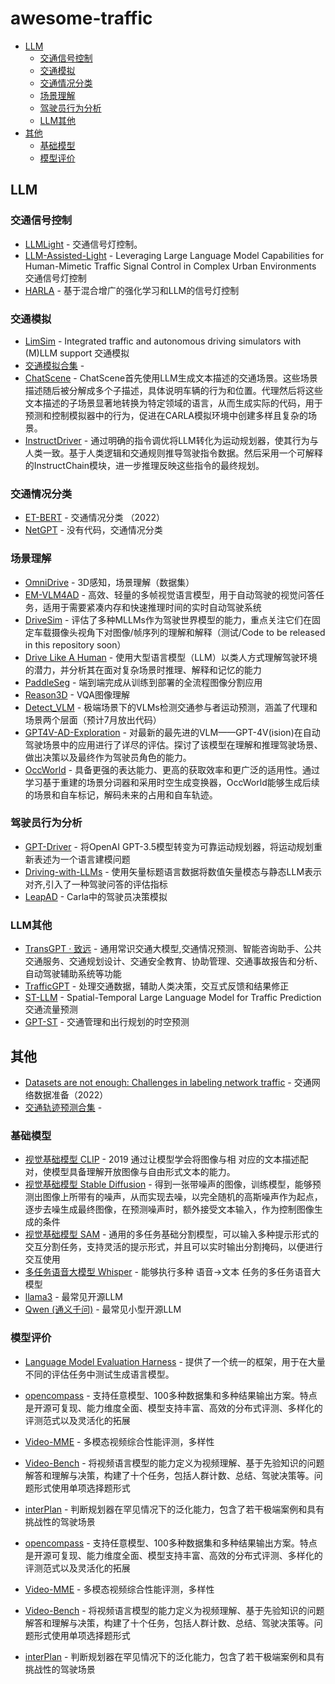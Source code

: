 # awesome-traffic
- [LLM](#LLM)
    - [交通信号控制](#交通信号控制)
    - [交通模拟](#交通模拟)
    - [交通情况分类](#交通情况分类)
    - [场景理解](#场景理解)
    - [驾驶员行为分析](#驾驶员行为分析)
    - [LLM其他](#LLM其他)
- [其他](#其他)
    - [基础模型](#基础模型)
    - [模型评价](#模型评价)

## LLM

### 交通信号控制

- [LLMLight](https://github.com/usail-hkust/LLMTSCS) - 交通信号灯控制。 
- [LLM-Assisted-Light](https://github.com/Traffic-Alpha/LLM-Assisted-Light) - Leveraging Large Language Model Capabilities for Human-Mimetic Traffic Signal Control in Complex Urban Environments 交通信号灯控制
- [HARLA](https://github.com/Traffic-Alpha/TSC-HARLA) - 基于混合增广的强化学习和LLM的信号灯控制

### 交通模拟

- [LimSim](https://github.com/PJLab-ADG/LimSim) - Integrated traffic and autonomous driving simulators with (M)LLM support 交通模拟
- [交通模拟合集](https://github.com/zachytong/Awesome-Traffic-Simulation) -
- [ChatScene](https://github.com/javyduck/ChatScene) - ChatScene首先使用LLM生成文本描述的交通场景。这些场景描述随后被分解成多个子描述，具体说明车辆的行为和位置。代理然后将这些文本描述的子场景显著地转换为特定领域的语言，从而生成实际的代码，用于预测和控制模拟器中的行为，促进在CARLA模拟环境中创建多样且复杂的场景。
- [InstructDriver](https://github.com/bonbon-rj/instructdriver) - 通过明确的指令调优将LLM转化为运动规划器，使其行为与人类一致。基于人类逻辑和交通规则推导驾驶指令数据。然后采用一个可解释的InstructChain模块，进一步推理反映这些指令的最终规划。

### 交通情况分类

- [ET-BERT](https://github.com/linwhitehat/ET-BERT) - 交通情况分类 （2022）
- [NetGPT](https://arxiv.org/abs/2304.09513) - 没有代码，交通情况分类


### 场景理解

- [OmniDrive](https://github.com/nvlabs/omnidrive) - 3D感知，场景理解（数据集）
- [EM-VLM4AD](https://github.com/akshaygopalkr/em-vlm4ad) - 高效、轻量的多帧视觉语言模型，用于自动驾驶的视觉问答任务，适用于需要紧凑内存和快速推理时间的实时自动驾驶系统
- [DriveSim](https://github.com/sreeramsa/drivesim) - 评估了多种MLLMs作为驾驶世界模型的能力，重点关注它们在固定车载摄像头视角下对图像/帧序列的理解和解释（测试/Code to be released in this repository soon）
- [Drive Like A Human](https://github.com/PJLab-ADG/driveLikeAHuman) - 使用大型语言模型（LLM）以类人方式理解驾驶环境的潜力，并分析其在面对复杂场景时推理、解释和记忆的能力
- [PaddleSeg](https://github.com/PaddlePaddle/PaddleSeg) - 端到端完成从训练到部署的全流程图像分割应用
- [Reason3D](https://github.com/kuanchihhuang/reason3d) - VQA图像理解
- [Detect_VLM](https://github.com/kth-rpl/detect_vlm) - 极端场景下的VLMs检测交通参与者运动预测，涵盖了代理和场景两个层面（预计7月放出代码）
- [GPT4V-AD-Exploration](https://github.com/pjlab-adg/gpt4v-ad-exploration) - 对最新的最先进的VLM——GPT-4V(ision)在自动驾驶场景中的应用进行了详尽的评估。探讨了该模型在理解和推理驾驶场景、做出决策以及最终作为驾驶员角色的能力。
- [OccWorld](https://github.com/wzzheng/occworld) - 具备更强的表达能力、更高的获取效率和更广泛的适用性。通过学习基于重建的场景分词器和采用时空生成变换器，OccWorld能够生成后续的场景和自车标记，解码未来的占用和自车轨迹。

### 驾驶员行为分析

- [GPT-Driver](https://github.com/pointscoder/gpt-driver) - 将OpenAI GPT-3.5模型转变为可靠运动规划器，将运动规划重新表述为一个语言建模问题
- [Driving-with-LLMs](https://github.com/wayveai/driving-with-llms) - 使用矢量标题语言数据将数值矢量模态与静态LLM表示对齐,引入了一种驾驶问答的评估指标
- [LeapAD](https://github.com/pjlab-adg/leapad) - Carla中的驾驶员决策模拟

### LLM其他

- [TransGPT · 致远](https://github.com/DUOMO/TransGPT) - 通用常识交通大模型,交通情况预测、智能咨询助手、公共交通服务、交通规划设计、交通安全教育、协助管理、交通事故报告和分析、自动驾驶辅助系统等功能
- [TrafficGPT](https://github.com/lijlansg/TrafficGPT) - 处理交通数据，辅助人类决策，交互式反馈和结果修正
- [ST-LLM](https://github.com/ChenxiLiu-HNU/ST-LLM) - Spatial-Temporal Large Language Model for Traffic Prediction 交通流量预测
- [GPT-ST](https://github.com/hkuds/gpt-st) - 交通管理和出行规划的时空预测


## 其他

- [Datasets are not enough: Challenges in labeling network traffic](https://www.sciencedirect.com/science/article/abs/pii/S0167404822002048) - 交通网络数据准备（2022）
- [交通轨迹预测合集](https://github.com/Psychic-DL/Awesome-Traffic-Agent-Trajectory-Prediction) -

### 基础模型

- [视觉基础模型 CLIP](https://github.com/openai/CLIP) - 2019 通过让模型学会将图像与相
对应的文本描述配对，使模型具备理解开放图像与自由形式文本的能力。
- [视觉基础模型 Stable Diffusion](https://github.com/AUTOMATIC1111/stable-diffusion-webui) - 得到一张带噪声的图像，训练模型，能够预测出图像上所带有的噪声，从而实现去噪，以完全随机的高斯噪声作为起点，逐步去噪生成最终图像，在预测噪声时，额外接受文本输入，作为控制图像生成的条件
- [视觉基础模型 SAM](https://github.com/facebookresearch/segment-anything) - 通用的多任务基础分割模型，可以输入多种提示形式的交互分割任务，支持灵活的提示形式，并且可以实时输出分割掩码，以便进行交互使用
- [多任务语音大模型 Whisper](https://github.com/openai/whisper) - 能够执行多种 语音->文本 任务的多任务语音大模型
- [llama3](https://github.com/meta-llama/llama3) - 最常见开源LLM
- [Qwen (通义千问)](https://github.com/QwenLM/Qwen) - 最常见小型开源LLM

### 模型评价

- [Language Model Evaluation Harness](https://github.com/EleutherAI/lm-evaluation-harness) - 提供了一个统一的框架，用于在大量不同的评估任务中测试生成语言模型。
- [opencompass](https://github.com/open-compass/opencompass) - 支持任意模型、100多种数据集和多种结果输出方案。特点是开源可复现、能力维度全面、模型支持丰富、高效的分布式评测、多样化的评测范式以及灵活化的拓展
- [Video-MME](https://github.com/BradyFU/Video-MME) - 多模态视频综合性能评测，多样性
- [Video-Bench](https://github.com/PKU-YuanGroup/Video-Bench) - 将视频语言模型的能力定义为视频理解、基于先验知识的问题解答和理解与决策，构建了十个任务，包括人群计数、总结、驾驶决策等。问题形式使用单项选择题形式
- [interPlan](https://github.com/mh0797/interplan) - 判断规划器在罕见情况下的泛化能力，包含了若干极端案例和具有挑战性的驾驶场景

- [opencompass](https://github.com/open-compass/opencompass) - 支持任意模型、100多种数据集和多种结果输出方案。特点是开源可复现、能力维度全面、模型支持丰富、高效的分布式评测、多样化的评测范式以及灵活化的拓展
- [Video-MME](https://github.com/BradyFU/Video-MME) - 多模态视频综合性能评测，多样性
- [Video-Bench](https://github.com/PKU-YuanGroup/Video-Bench) - 将视频语言模型的能力定义为视频理解、基于先验知识的问题解答和理解与决策，构建了十个任务，包括人群计数、总结、驾驶决策等。问题形式使用单项选择题形式
- [interPlan](https://github.com/mh0797/interplan) - 判断规划器在罕见情况下的泛化能力，包含了若干极端案例和具有挑战性的驾驶场景

